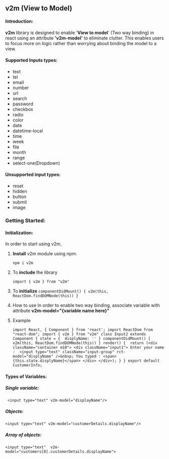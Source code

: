 
## **v2m (View to Model)**
#### Introduction:
**v2m** library is designed to enable '**View to model**' (Two way binding) in react using an attribute **'v2m-model'** to eliminate clutter. This enables users to focus more on logic rather than worrying about binding the model to a view.

#### **Supported Inputs types:**
- text
- tel
- email
- number
- url
- search
- password
- checkbox
- radio
- color
- date
- datetime-local
- time
- week
- file
- month
- range
- select-one(Dropdown)


####  **Unsupported input types:**
- reset
- hidden
- button
- submit
- image

### Getting Started:
#### **Initialization**:
In order to start using v2m,

1. **Install** v2m module using npm.

    `npm i v2m`

2. To **include** the library 

    `import { v2m } from "v2m"`

3. To **initialize** 
   `componentDidMount() {
           v2m(this, ReactDom.findDOMNode(this))
   }`
   
4. How to use
     In order to enable two way binding, associate variable with attribute **v2m-model="{variable name here}"**

5. Example

    `import React, { Component } from 'react';
    import ReactDom from "react-dom";
    import { v2m } from "v2m"
    class Input2 extends Component {
        state = { 
            displyName: ''
        }
        componentDidMount() {
            v2m(this, ReactDom.findDOMNode(this))
        }
        render() { 
            return (<div className="container m10">
                <div className="input1">
                    Enter your name : 
                    <input type="text" className="input-group" rct-model="displyName" />&nbsp;
                    You typed : <span>{this.state.displyName}</span>
                </div>
            </div>);
        }
    }
    export default CustomerInfo;`

#### Types of Variables:
##### **Single variable**:
` <input type="text" v2m-model="displayName"/>`
 
##### Objects:
`<input type="text" v2m-model="customerDetails.displayName"/>`
 
#####  **Array of objects**:
 `<input type="text"  v2m-model="customers[0].customerDetails.displayName">`